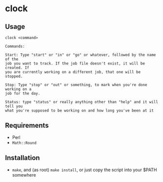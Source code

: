 clock
=====

Usage
-----

```
clock <command>

Commands:

Start: Type "start" or "in" or "go" or whatever, followed by the name of the
job you want to track. If the job file doesn't exist, it will be created. If
you are currently working on a different job, that one will be stopped.

Stop: Type "stop" or "out" or something, to mark when you're done working on a
job for the day.

Status: type "status" or really anything other than "help" and it will tell you
what you're supposed to be working on and how long you've been at it
```

Requirements
------------

- Perl
- `Math::Round`

Installation
------------

- `make`, and (as root) `make install`, or just copy the script into your $PATH
  somewhere
